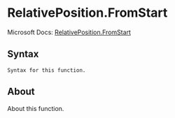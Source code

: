 ---
---

# RelativePosition.FromStart

Microsoft Docs: [RelativePosition.FromStart](https://docs.microsoft.com/en-us/powerquery-m/relativeposition-fromstart)

## Syntax

```powerquery-m
Syntax for this function.
```

## About

About this function.

